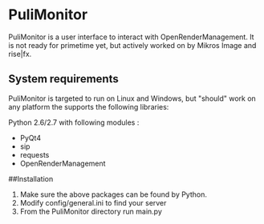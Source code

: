 # PuliMonitor

PuliMonitor is a user interface to interact with OpenRenderManagement. 
It is not ready for primetime yet, but actively worked on by Mikros Image 
and rise|fx. 

## System requirements

PuliMonitor is targeted to run on Linux and Windows, but "should" work on any platform the supports the following libraries:

Python 2.6/2.7 with following modules :

   * PyQt4
   * sip
   * requests
   * OpenRenderManagement


##Installation

1. Make sure the above packages can be found by Python.
2. Modify config/general.ini to find your server
3. From the PuliMonitor directory run main.py
